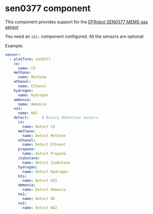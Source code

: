 # sen0377 component

This component provides support for the [DFRobot SEN0377 MEMS gas sensor](https://www.dfrobot.com/product-2417.html)

You need an `i2c:` component configured.  All the sensors are optional.

Example:
```yaml
sensor:
  - platform: sen0377
    co:
      name: CO
    methane:
      name: Methane
    ethanol:
      name: Ethanol
    hydrogen:
      name: Hydrogen
    ammonia:
      name: Ammonia
    no2:
      name: NO2
    detect:      # binary detection sensors
      co:
        name: Detect CO
      methane:
        name: Detect Methane
      ethanol:
        name: Detect Ethanol
      propane:
        name: Detect Propane
      isobutane:
        name: Detect Isobutane
      hydrogen:
        name: Detect Hydrogen
      h2s:
        name: Detect H2S
      ammonia:
        name: Detect Ammonia
      no1:
        name: Detect NO
      no2:
        name: Detect NO2
```
